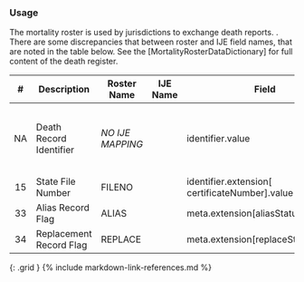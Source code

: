 ### Usage

   The mortality roster is used by jurisdictions to exchange death reports. <More information is needed here>.
   There are some discrepancies that between roster and IJE field names, that are noted in the table below.
   See the [MortalityRosterDataDictionary] for full content of the death register.

| **#** |  **Description**   |  **Roster Name** |  **IJE Name**  |  **Field**  |  **Type**  | **Value Set**  |
| :---------: | --------------- | ------------ | ---------- |  ---------- | ---------- | -------------- |
| NA | Death Record Identifier | *NO IJE MAPPING*|| identifier.value | string(12) | YYYYJJNNNNNN,  YYYY = death year JJ = jurisdiction  and NNNNNN = certificate number | 
| 15 | State File Number | FILENO|| identifier.extension[ certificateNumber].value | string(6) | - | 
| 33 | Alias Record Flag | ALIAS|| meta.extension[aliasStatus].value | boolean |  | 
| 34 | Replacement Record Flag | REPLACE|| meta.extension[replaceStatus].value | codeable | [ReplaceStatusVS] | 
{: .grid }
{% include markdown-link-references.md %}
